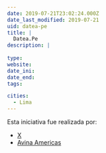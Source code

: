 ```yaml
---
date: 2019-07-21T23:02:24.000Z
date_last_modified: 2019-07-21
uid: datea-pe
title: |
  Datea.Pe
description: |
  
type: 
website: 
date_ini: 
date_end: 
tags:

cities: 
  - Lima
---
```


Esta iniciativa fue realizada por:

- [X](/organizaciones/la-factura)
- [Avina Americas](/organizaciones/avina)
